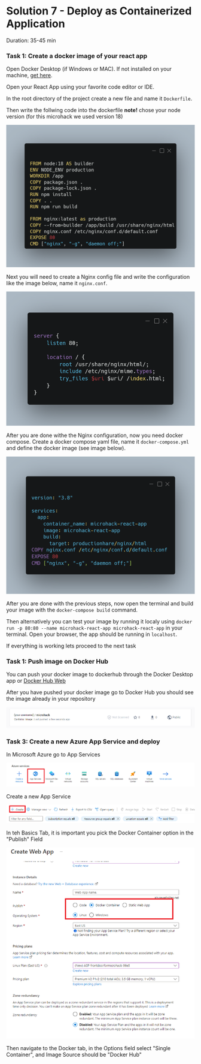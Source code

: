 # Solution 7 - Deploy as Containerized Application

Duration: 35-45 min

### Task 1: Create a docker image of your react app

Open Docker Desktop (if Windows or MAC). If not installed on your machine, [get here](https://www.docker.com/products/docker-desktop/).

Open your React App using your favorite code editor or IDE.

In the root directory of the project create a new file and name it `Dockerfile`.

Then write the follwing code into the dockerfile
**note!** chose your node version (for this microhack we used version 18)

![image](../.images/19-m-dockerfile.png)


Next you will need to create a Nginx config file and write the configuration like the image below, name it `nginx.conf`.

![image](../.images/20-m-nginx.png)

After you are done withe the Nginx configuration, now you need docker compose. Create a docker compose yaml file, name it `docker-compose.yml` and
define the docker image (see image below).

![image](../.images/18-m-dockercompose.png)


After you are done with the previous steps, now open the terminal and build your image with the `docker-compose build` command.

Then alternatively you can test your image by running it localy using `docker run -p 80:80 --name microhack-react-app microhack-react-app` in your terminal.
Open your browser, the app should be running in `localhost`.


If everything is working lets proceed to the next task


### Task 1: Push image on Docker Hub

You can push your docker image to dockerhub through the Docker Desktop app or [Docker Hub Web](https://hub.docker.com/)

After you have pushed your docker image go to Docker Hub you should see the image already in your repository

![image](../.images/21-dockerhub.png)

### Task 3: Create a new Azure App Service and deploy

In Microsoft Azure go to App Services 

![image](../.images/22-azure.png)

Create a new App Service 

![image](../.images/23-create.png)

In teh Basics Tab, it is important you pick the Docker Container option in the "Publish" Field

![image](../.images/24-appservice.png)

Then navigate to the Docker tab, in the Options field select "Single Container", and Image Source should be "Docker Hub"


